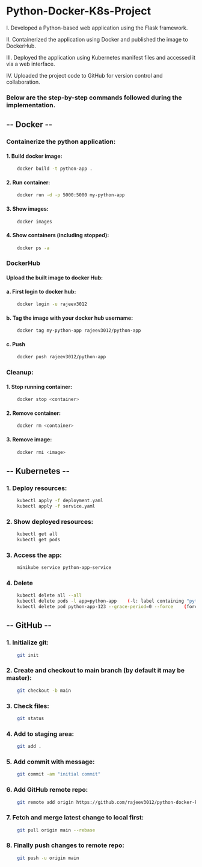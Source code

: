 
# Python-Docker-K8s-Project

I. Developed a Python-based web application using the Flask framework.

II. Containerized the application using Docker and published the image to DockerHub.

III. Deployed the application using Kubernetes manifest files and accessed it via a web interface.

IV. Uploaded the project code to GitHub for version control and collaboration.

### Below are the step-by-step commands followed during the implementation.


## -- Docker --

### Containerize the python application:

#### 1. Build docker image:
```bash
    docker build -t python-app .
```

#### 2. Run container:
```bash
	docker run -d -p 5000:5000 my-python-app
```

#### 3. Show images:
```bash
	docker images
```

#### 4. Show containers (including stopped):
```bash
	docker ps -a
```

### DockerHub

#### Upload the built image to docker Hub:
#### a. First login to docker hub:
```bash
	docker login -u rajeev3012
```

#### b. Tag the image with your docker hub username:
```bash
	docker tag my-python-app rajeev3012/python-app
```

#### c. Push
```bash
	docker push rajeev3012/python-app
```


### Cleanup:

#### 1. Stop running container:
```bash
	docker stop <container>
```
	
#### 2. Remove container:
```bash
	docker rm <container>
```
	
#### 3. Remove image:
```bash
	docker rmi <image>
```


## -- Kubernetes --

### 1. Deploy resources:
```bash
	kubectl apply -f deployment.yaml
	kubectl apply -f service.yaml
```

### 2. Show deployed resources:
```bash
	kubectl get all
	kubectl get pods
```

### 3. Access the app:
```bash
	minikube service python-app-service
```

### 4. Delete
```bash
	kubectl delete all --all
	kubectl delete pods -l app=python-app    (-l: label containing "python-app")
	kubectl delete pod python-app-123 --grace-period=0 --force    (force delete)
```


## -- GitHub --

### 1. Initialize git: 
```bash
	git init 
```
### 2. Create and checkout to main branch (by default it may be master): 
```bash
	git checkout -b main 
```
### 3. Check files: 
```bash
	git status 
```
###	4. Add to staging area: 
```bash
	git add . 
```
###	5. Add commit with message: 
```bash
	git commit -am "initial commit" 
```
###	6. Add GitHub remote repo: 
```bash
	git remote add origin https://github.com/rajeev3012/python-docker-k8s-project.git 
```
###	7. Fetch and merge latest change to local first: 
```bash
	git pull origin main --rebase 
```
###	8. Finally push changes to remote repo: 
```bash
	git push -u origin main 
```

